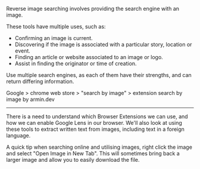 Reverse image searching involves providing the search engine with an image.

These tools have multiple uses, such as:
- Confirming an image is current.
- Discovering if the image is associated with a particular story, location or event.
- Finding an article or website associated to an image or logo.
- Assist in finding the originator or time of creation.

 Use multiple search engines, as each of them have their strengths, and can return differing information.

Google > chrome web store > "search by image" > extension search by image by armin.dev

 ------------------------------------------------------------------
 
There is a need to understand which Browser Extensions we can use, and how we can enable Google Lens in our browser. We'll also look at using these tools to extract written text from images, including text in a foreign language.

A quick tip when searching online and utilising images, right click the image and select "Open Image in New Tab". This will sometimes bring back a larger image and allow you to easily download the file.

